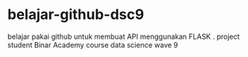 # belajar-github-dsc9
belajar pakai github untuk membuat API menggunakan FLASK . project student Binar Academy course data science wave 9
